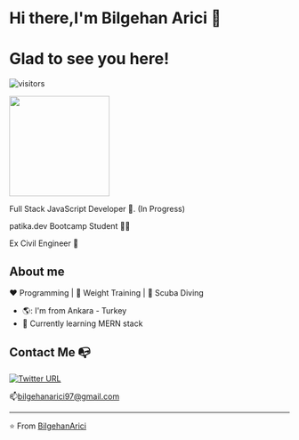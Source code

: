 # Hi there,I'm Bilgehan Arici :wave:

# Glad to see you here! <!-- total visitor counter -->
![visitors](https://visitor-badge.glitch.me/badge?page_id=${BilgehanArici}.${416281047})
<!-- total visitor counter -->

<!-- Github Stats -->
<img height="180em" src="https://github-readme-stats.vercel.app/api?username=BilgehanArici&show_icons=true&hide_border=true&&count_private=true&include_all_commits=true" />
<!-- Github Stats -->

Full Stack JavaScript Developer :robot:. (In Progress)

patika.dev Bootcamp Student 👨‍💻

Ex Civil Engineer 👷


## About me 

:heart: Programming | :black_heart: Weight Training | :blue_heart: Scuba Diving

- 🌎: I'm from Ankara - Turkey
- :gem:   Currently learning MERN stack


## Contact Me :mailbox_with_no_mail:


[![Twitter URL](https://img.shields.io/twitter/url?color=%230072b1&label=connect&logo=linkedin&logoColor=%230072b1&style=flat-square&url=https%3A%2F%2Fwww.linkedin.com%2Fin%2Falejandro-ramirez-ciceros%2F)](https://tr.linkedin.com/in/bilgehan-arici-007968158)

📫bilgehanarici97@gmail.com

---
⭐️ From [BilgehanArici](https://github.com/BilgehanArici)
